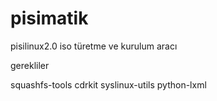 # pisimatik
pisilinux2.0 iso türetme ve kurulum aracı

gerekliler

squashfs-tools
cdrkit
syslinux-utils
python-lxml
